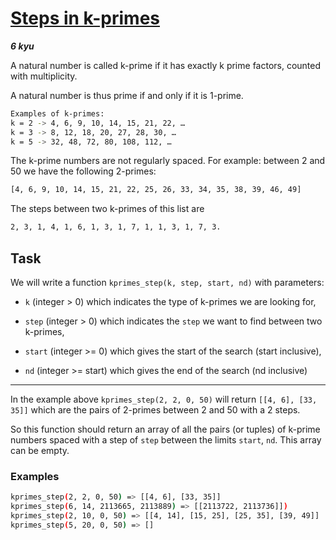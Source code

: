 # [Steps in k-primes](https://www.codewars.com/kata/5a48948e145c46820b00002f)

___6 kyu___

A natural number is called k-prime if it has exactly k prime factors, counted with multiplicity.

A natural number is thus prime if and only if it is 1-prime.

```bash
Examples of k-primes:
k = 2 -> 4, 6, 9, 10, 14, 15, 21, 22, …
k = 3 -> 8, 12, 18, 20, 27, 28, 30, …
k = 5 -> 32, 48, 72, 80, 108, 112, …
```

The k-prime numbers are not regularly spaced. For example: between 2 and 50 we have the following 2-primes:

```bash
[4, 6, 9, 10, 14, 15, 21, 22, 25, 26, 33, 34, 35, 38, 39, 46, 49]
```

The steps between two k-primes of this list are

```bash
2, 3, 1, 4, 1, 6, 1, 3, 1, 7, 1, 1, 3, 1, 7, 3.
```

## Task

We will write a function `kprimes_step(k, step, start, nd)` with parameters:

* `k` (integer > 0) which indicates the type of k-primes we are looking for,

* `step` (integer > 0) which indicates the `step` we want to find between two k-primes,

* `start` (integer >= 0) which gives the start of the search (start inclusive),

* `nd` (integer >= start) which gives the end of the search (nd inclusive)

____

In the example above `kprimes_step(2, 2, 0, 50)` will return `[[4, 6], [33, 35]]` which are the pairs of 2-primes between 2 and 50 with a 2 steps.

So this function should return an array of all the pairs (or tuples) of k-prime numbers spaced with a step of `step` between the limits `start`, `nd`. This array can be empty.

### Examples

```bash
kprimes_step(2, 2, 0, 50) => [[4, 6], [33, 35]]
kprimes_step(6, 14, 2113665, 2113889) => [[2113722, 2113736]])
kprimes_step(2, 10, 0, 50) => [[4, 14], [15, 25], [25, 35], [39, 49]]
kprimes_step(5, 20, 0, 50) => []
```
